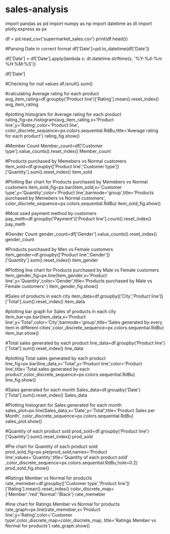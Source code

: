 # sales-analysis

import pandas as pd 
import numpy as np 
import datetime as dt 
import plotly.express as px

df = pd.read_csv('supermarket_sales.csv')
print(df.head())

#Parsing Date in correct format
df['Date']=pd.to_datetime(df['Date'])

df['Date'] = df['Date'].apply(lambda x: dt.datetime.strftime(x, '%Y-%d-%m %H:%M:%S'))

df['Date']

#Checking for null values
df.isnull().sum()

#calculating Average rating for each product
avg_item_rating=df.groupby('Product line')['Rating'].mean().reset_index()
avg_item_rating

#plotting histogram for Average rating for each product
rating_fig=px.histogram(avg_item_rating,x='Product line',y='Rating',color='Product line',
            color_discrete_sequence=px.colors.sequential.RdBu,title='Average rating for each product')
rating_fig.show()


#Member Count
Member_count=df['Customer type'].value_counts().reset_index()
Member_count

#Products purchased by Memebers vs Normal customers 
item_sold=df.groupby(['Product line','Customer type'])['Quantity'].sum().reset_index()
item_sold

#Plotting Bar chart for Products purchased by Memebers vs Normal customers
item_sold_fig=px.bar(item_sold,x='Customer type',y='Quantity',color='Product line',barmode='group',title='Products purchased by Memebers vs Normal customers',
                    color_discrete_sequence=px.colors.sequential.RdBu)
item_sold_fig.show()


#Most used payment method by customers
pay_meth=df.groupby('Payment')['Product line'].count().reset_index()
pay_meth

#Gender Count
gender_count=df['Gender'].value_counts().reset_index()
gender_count

#Products purchased by Men vs Female customers 
item_gender=df.groupby(['Product line','Gender'])['Quantity'].sum().reset_index()
item_gender

#Plotting line chart for Products purchased by Male vs Female customers
item_gender_fig=px.line(item_gender,x='Product line',y='Quantity',color='Gender',title='Products purchased by Male vs Female customers'
                    )
item_gender_fig.show()

#Sales of products in each city
item_data=df.groupby(['City','Product line'])['Total'].sum().reset_index()
item_data

#plotting bar graph for Sales of products in each city
item_bar=px.bar(item_data,x='Product line',y='Total',color='City',barmode='group',title='Sales generated by every item in different cities',color_discrete_sequence=px.colors.sequential.RdBu)
item_bar.show()

#Total sales generated by each product
line_data=df.groupby('Product line')['Total'].sum().reset_index()
line_data

#plotting Total sales generated by each product
line_fig=px.bar(line_data,x='Total',y='Product line',color='Product line',title='Total sales generated by each product',color_discrete_sequence=px.colors.sequential.RdBu)
line_fig.show()

#Sales generated for each month
Sales_data=df.groupby('Date')['Total'].sum().reset_index()
Sales_data

#Plotting histogram for Sales generated for each month
sales_plot=px.line(Sales_data,x='Date',y='Total',title='Product Sales per Month',
                            color_discrete_sequence=px.colors.sequential.RdBu)
sales_plot.show()

#Quantity of each product sold
prod_sold=df.groupby('Product line')['Quantity'].sum().reset_index()
prod_sold

#Pie chart for Quantity of each product sold
prod_sold_fig=px.pie(prod_sold,names='Product line',values='Quantity',title='Quantity of each product sold'
                     ,color_discrete_sequence=px.colors.sequential.RdBu,hole=0.2)
prod_sold_fig.show()

#Ratings Member vs Normal for products
rate_memeber=df.groupby(['Customer type','Product line'])['Rating'].mean().reset_index()
color_discrete_map={'Member':'red','Normal':'Black'}
rate_memeber

#line chart for Ratings Member vs Normal for products
rate_graph=px.line(rate_memeber,x='Product line',y='Rating',color='Customer type',color_discrete_map=color_discrete_map,
                   title='Ratings Member vs Normal for products')
rate_graph.show()
